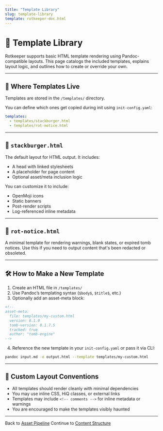 ```yaml
---
title: "Template Library"
slug: template-library
template: rotkeeper-doc.html
---
```

<!-- asset-meta: { name: "quickstart-guide.md", version: "v0.1.0" } -->
# 🧱 Template Library

Rotkeeper supports basic HTML template rendering using Pandoc-compatible layouts. This page catalogs the included templates, explains layout logic, and outlines how to create or override your own.

***

## 📁 Where Templates Live

Templates are stored in the `/templates/` directory.

You can define which ones get copied during init using `init-config.yaml`:

```yaml
templates:
  - templates/stackburger.html
  - templates/rot-notice.html
```

***

## 🍔 `stackburger.html`

The default layout for HTML output. It includes:
- A head with linked stylesheets
- A placeholder for page content
- Optional asset/meta inclusion logic

You can customize it to include:
- OpenMoji icons
- Static banners
- Post-render scripts
- Log-referenced inline metadata

***

## 🚫 `rot-notice.html`

A minimal template for rendering warnings, blank states, or expired tomb notices.
Use this if you need to output content that's been redacted or obsoleted.

***

## 🛠 How to Make a New Template

1. Create an HTML file in `/templates/`
2. Use Pandoc’s templating syntax (`$body$`, `$title$`, etc.)
3. Optionally add an asset-meta block:

```html
<!--
asset-meta:
  file: templates/my-custom.html
  version: 0.1.0
  tomb-version: 0.1.7.5
  tracked: true
  author: "tomb-engine"
-->
```

4. Reference the new template in your `init-config.yaml` or pass it via CLI:

```bash
pandoc input.md -o output.html --template templates/my-custom.html
```

***

## 🧬 Custom Layout Conventions

- All templates should render cleanly with minimal dependencies
- You may use inline CSS, HiQ classes, or external links
- Templates may include `<!-- comments -->` for inline metadata or warnings
- You are encouraged to make the templates visibly haunted

***

Back to [Asset Pipeline](asset-pipeline.md)
Continue to [Content Structure](content-structure.md)

<!--
LIMERICK

A template once stitched from the dread,
With `$body$` and `$title$` it bled.
It rendered the page,
Contained all the rage—
Of markdown now statically dead.

SORA PROMPT

"a haunted HTML template engine rendering markdown into digital tombs, glowing Pandoc variables swirling in spectral layout space"
-->

